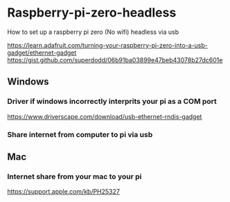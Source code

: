 # Raspberry-pi-zero-headless
How to set up a raspberry pi zero (No wifi) headless via usb

https://learn.adafruit.com/turning-your-raspberry-pi-zero-into-a-usb-gadget/ethernet-gadget 
https://gist.github.com/superdodd/06b91ba03899e47beb43078b27dc601e

## Windows

### Driver if windows incorrectly interprits your pi as a COM port
https://www.driverscape.com/download/usb-ethernet-rndis-gadget 

### Share internet from computer to pi via usb

## Mac

### Internet share from your mac to your pi
https://support.apple.com/kb/PH25327 
